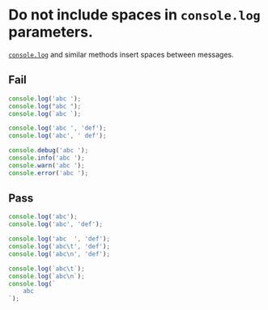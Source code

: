 # Do not include spaces in `console.log` parameters.

[`console.log`](https://developer.mozilla.org/en-US/docs/Web/API/Console/log) and similar methods insert spaces between messages.


## Fail

```js
console.log('abc ');
console.log("abc ");
console.log(`abc `);

console.log('abc ', 'def');
console.log('abc', ' def');

console.debug('abc ');
console.info('abc ');
console.warn('abc ');
console.error('abc ');
```


## Pass

```js
console.log('abc');
console.log('abc', 'def');

console.log('abc  ', 'def');
console.log('abc\t', 'def');
console.log('abc\n', 'def');

console.log(`abc\t`);
console.log(`abc\n`);
console.log(`
	abc
`);
```
